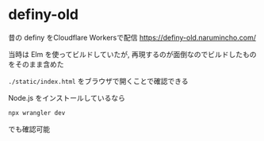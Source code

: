 # definy-old

昔の definy をCloudflare Workersで配信 https://definy-old.narumincho.com/

当時は Elm を使ってビルドしていたが, 再現するのが面倒なのでビルドしたものをそのまま含めた

`./static/index.html` をブラウザで開くことで確認できる

Node.js をインストールしているなら

```sh
npx wrangler dev
```

でも確認可能
